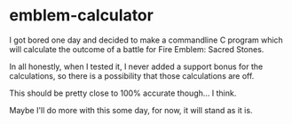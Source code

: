 # emblem-calculator

I got bored one day and decided to make a commandline C program which will calculate the outcome of a battle for Fire Emblem: Sacred Stones.

In all honestly, when I tested it, I never added a support bonus for the calculations, so there is a possibility that those calculations are off.

This should be pretty close to 100% accurate though... I think.

Maybe I'll do more with this some day, for now, it will stand as it is.
